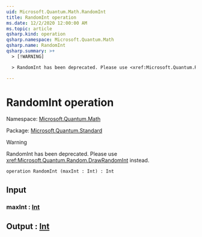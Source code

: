 ```yaml
---
uid: Microsoft.Quantum.Math.RandomInt
title: RandomInt operation
ms.date: 12/2/2020 12:00:00 AM
ms.topic: article
qsharp.kind: operation
qsharp.namespace: Microsoft.Quantum.Math
qsharp.name: RandomInt
qsharp.summary: >+
  > [!WARNING]

  > RandomInt has been deprecated. Please use <xref:Microsoft.Quantum.Random.DrawRandomInt> instead.

---
```


# RandomInt operation

Namespace: [Microsoft.Quantum.Math](xref:Microsoft.Quantum.Math)

Package: [Microsoft.Quantum.Standard](https://nuget.org/packages/Microsoft.Quantum.Standard)


> [!WARNING]
> RandomInt has been deprecated. Please use <xref:Microsoft.Quantum.Random.DrawRandomInt> instead.



```qsharp
operation RandomInt (maxInt : Int) : Int
```


## Input

### maxInt : [Int](xref:microsoft.quantum.lang-ref.int)





## Output : [Int](xref:microsoft.quantum.lang-ref.int)

